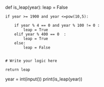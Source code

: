 def is_leap(year):
    leap = False

    if year >= 1900 and year <=pow(10,5):

        if year % 4 == 0 and year % 100 != 0 :
            leap = True
        elif year % 400 == 0  :
            leap = True
        else:
            leap = False        

    
    # Write your logic here
    
    return leap

year = int(input())
print(is_leap(year))
